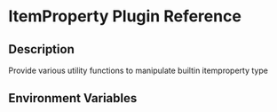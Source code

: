 # ItemProperty Plugin Reference

## Description

Provide various utility functions to manipulate builtin itemproperty type

## Environment Variables
